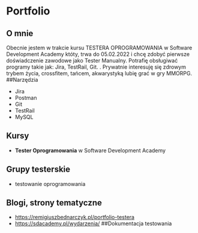 # Portfolio
## O mnie
Obecnie jestem w trakcie kursu TESTERA OPROGRAMOWANIA w Software Development Academy któty, trwa do 05.02.2022 i chcę zdobyć pierwsze doświadczenie zawodowe jako Tester Manualny. Potrafię obsługiwać programy takie jak: Jira, TestRail, Git. . Prywatnie interesuję się zdrowym trybem życia, crossfitem, tańcem, akwarystyką lubię grać w gry MMORPG.
##Narzędzia
* Jira
* Postman
* Git
* TestRail
* MySQL
## Kursy
* **Tester Oprogramowania** w Software Development Academy
## Grupy testerskie
* testowanie oprogramowania
## Blogi, strony tematyczne
* https://remigiuszbednarczyk.pl/portfolio-testera
* https://sdacademy.pl/wydarzenia/
##Dokumentacja testowania


